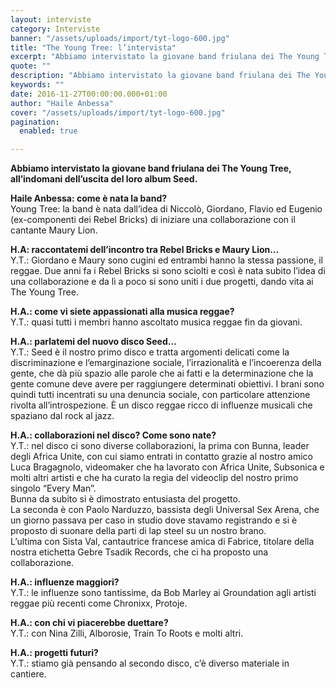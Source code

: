 ```yaml
---
layout: interviste
category: Interviste
banner: "/assets/uploads/import/tyt-logo-600.jpg"
title: "The Young Tree: l’intervista"
excerpt: "Abbiamo intervistato la giovane band friulana dei The Young Tree, all’indomani dell’uscita del loro album Seed. Haile Anbessa: come è nata la band? Young Tree: la band è nata dall’idea di Niccolò, Giordano, Flavio ed Eugenio (ex-componenti dei Rebel Bricks) di iniziare una collaborazione con il cantante Maury Lion. H.A: raccontatemi dell’incontro tra Rebel Bricks…"
quote: ""
description: "Abbiamo intervistato la giovane band friulana dei The Young Tree, all’indomani dell’uscita del loro album Seed. Haile Anbessa: come è nata la band? Young Tree: la band è nata dall’idea di Niccolò, Giordano, Flavio ed Eugenio (ex-componenti dei Rebel Bricks) di iniziare una collaborazione con il cantante Maury Lion. H.A: raccontatemi dell’incontro tra Rebel Bricks…"
keywords: ""
date: 2016-11-27T00:00:00.000+01:00
author: "Haile Anbessa"
cover: "/assets/uploads/import/tyt-logo-600.jpg"
pagination:
  enabled: true

---
```


**Abbiamo intervistato la giovane band friulana dei The Young Tree, all’indomani dell’uscita del loro album Seed.** 
  
**Haile Anbessa: come è nata la band?**  
Young Tree: la band è nata dall’idea di Niccolò, Giordano, Flavio ed Eugenio (ex-componenti dei Rebel Bricks) di iniziare una collaborazione con il cantante Maury Lion.

**H.A: raccontatemi dell’incontro tra Rebel Bricks e Maury Lion…**  
Y.T.: Giordano e Maury sono cugini ed entrambi hanno la stessa passione, il reggae. Due anni fa i Rebel Bricks si sono sciolti e così è nata subito l’idea di una collaborazione e da lì a poco si sono uniti i due progetti, dando vita ai The Young Tree.

**H.A.: come vi siete appassionati alla musica reggae?**  
Y.T.: quasi tutti i membri hanno ascoltato musica reggae fin da giovani.

**H.A.: parlatemi del nuovo disco Seed…**  
Y.T.: Seed è il nostro primo disco e tratta argomenti delicati come la discriminazione e l’emarginazione sociale, l’irrazionalità e l’incoerenza della gente, che dà più spazio alle parole che ai fatti e la determinazione che la gente comune deve avere per raggiungere determinati obiettivi. I brani sono quindi tutti incentrati su una denuncia sociale, con particolare attenzione rivolta all’introspezione. È un disco reggae ricco di influenze musicali che spaziano dal rock al jazz.

**H.A.: collaborazioni nel disco? Come sono nate?**  
Y.T.: nel disco ci sono diverse collaborazioni, la prima con Bunna, leader degli Africa Unite, con cui siamo entrati in contatto grazie al nostro amico Luca Bragagnolo, videomaker che ha lavorato con Africa Unite, Subsonica e molti altri artisti e che ha curato la regia del videoclip del nostro primo singolo “Every Man”.  
Bunna da subito si è dimostrato entusiasta del progetto.  
La seconda è con Paolo Narduzzo, bassista degli Universal Sex Arena, che un giorno passava per caso in studio dove stavamo registrando e si è proposto di suonare della parti di lap steel su un nostro brano.  
L’ultima con Sista Val, cantautrice francese amica di Fabrice, titolare della nostra etichetta Gebre Tsadik Records, che ci ha proposto una collaborazione.

**H.A.: influenze maggiori?**  
Y.T.: le influenze sono tantissime, da Bob Marley ai Groundation agli artisti reggae più recenti come Chronixx, Protoje.

**H.A.: con chi vi piacerebbe duettare?**  
Y.T.: con Nina Zilli, Alborosie, Train To Roots e molti altri.

**H.A.: progetti futuri?**  
Y.T.: stiamo già pensando al secondo disco, c’è diverso materiale in cantiere.